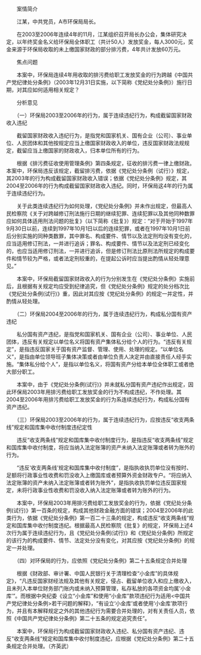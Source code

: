 　　案情简介

　　江某，中共党员，A市环保局局长。

　　在2003至2006年连续4年的11月，江某组织召开局长办公会，集体研究决定，以年终奖金名义给环保局全体职工（共计50人）发放奖金，每人3000元，奖金来源于环保局收取的未上缴国家财政的部分排污费，4年共计发放60万元。

　　焦点问题

　　本案中，环保局连续4年用收取的排污费给职工发放奖金的行为跨越《中国共产党纪律处分条例》（2003年12月31日实施，以下简称《党纪处分条例》）施行日期，对其应如何适用相关规定？

　　分析意见

　　（一）环保局2003至2006年的行为，属于连续违纪行为，构成截留国家财政收入违纪

　　截留国家财政收入违纪行为，是指党和国家机关、国有企业（公司）、事业单位、人民团体和其他按规定应当上缴国家财政收入的单位，违反国家财政法规规定，截留应当上缴国家的财政收入，归本单位所有的行为。

　　根据《排污费征收使用管理条例》第四条规定，征收的排污费一律上缴财政。本案中，环保局违反该规定，截留排污费，依据《党纪处分条例（试行）》规定，其2003年的行为构成截留国家财政收入错误；依据《党纪处分条例》规定，其2004至2006年的行为构成截留国家财政收入违纪。同时，环保局这4年的行为属于连续违纪行为。

　　关于此类连续违纪行为如何处理，《党纪处分条例》并未作出规定，但最高人民检察院《关于对跨越修订刑法施行日期的继续犯罪、连续犯罪以及其他同种数罪应如何具体适用刑法问题的批复》（以下简称《批复》）规定：“对于开始于1997年9月30日以前，连续到1997年10月1日以后的连续犯罪，或者在1997年10月1日前后分别实施的同种类数罪，其中罪名、构成要件、情节以及法定刑均没有变化的，应当适用修订刑法，一并进行追诉；罪名、构成要件、情节以及法定刑已经变化的，也应当适用修订刑法，一并进行追诉，但是修订刑法比原刑法所规定的构成要件和情节较为严格，或者法定刑较重的，在提起公诉时应当提出酌情从轻处理意见。”

　　本案中，环保局截留国家财政收入的行为分别发生在《党纪处分条例》实施前后，且根据有关规定均应受到纪律追究，但《党纪处分条例》规定的处分档次比《党纪处分条例(试行)》重，因此对其应按《党纪处分条例》的规定一并定性，并酌情从轻处理。

　　（二）环保局2004至2006年的行为，属于连续违纪行为，构成私分国有资产违纪

　　私分国有资产违纪，是指党和国家机关、国有企业（公司）、事业单位、人民团体，违反有关规定以单位名义将国有资产集体私分给个人的行为。“违反有关规定”，是指违反国家关于国有资产监督、管理、使用、处理的规定。“以单位名义”，是指由单位领导班子集体决策或者由单位负责人决定并由直接责任人经手实施。“集体私分给个人”，是指以单位名义，将国有资产分给本单位全体职工或者绝大部分职工。

　　本案中，由于《党纪处分条例(试行)》并未就私分国有资产违纪作出规定，因此环保局2003年用排污费给职工发放奖金的行为不构成违纪，不作处理。其2004至2006年用排污费给职工发放奖金的行为系连续违纪行为，构成私分国有资产违纪。

　　（三）环保局2003至2006年的行为，属于连续违纪行为，应按违反“收支两条线”规定和国库集中收付制度违纪定性

　　违反“收支两条线”规定和国库集中收付制度行为，是指违反“收支两条线”规定和国库集中收付制度，将应当纳入法定账簿的资产未纳入法定账簿或者转为账外的行为。

　　“违反‘收支两条线’规定和国库集中收付制度”，是指执收执罚单位没有按时、足额将行政事业性收费和罚没收入上缴国库或者预算外资金财政专户。“将应纳入法定账簿的资产未纳入法定账簿或者转为账外”，是指执收执罚单位违反国家规定，未将行政事业性收费和罚没收入纳入法定账簿或者转为账外的行为。

　　本案中，环保局2003年用排污费给职工发放奖金的行为，依据《党纪处分条例(试行)》第一百条的规定，构成其他财政金融方面的错误；2004至2006年的此类行为，依据《党纪处分条例》第一百二十三条的规定，构成违反“收支两条线”规定和国库集中收付制度违纪。根据最高人民检察院《批复》的规定，环保局上述4次行为属于连续违纪行为，且《党纪处分条例(试行)》和《党纪处分条例》所规定的该行为的构成要件、情节、法定处分没有变化，对其应按《党纪处分条例》的规定一并处理。

　　（四）对环保局的行为，应依照《党纪处分条例》第二十五条规定合并处理

　　根据《财政部、审计署、中国人民银行关于清理检查“小金库”的具体规定》，“凡违反国家财经法规及其他有关规定，侵占、截留单位收入和应上缴收入，且未列入本单位财务部门账内或未纳入预算管理，私存私放的各项资金均属‘小金库’”。而根据中央纪委《设立“小金库”和使用“小金库”款项违纪行为适用<中国共产党纪律处分条例>若干问题的解释》，“有设立‘小金库’或者使用‘小金库’款项行为，并且有本解释规定之外的其他违纪行为需要合并处理的，对有关责任人员，依照《中国共产党纪律处分条例》第二十五条的规定追究责任”。

　　本案中，环保局行为构成截留国家财政收入违纪、私分国有资产违纪、违反“收支两条线”规定和国库集中收付制度违纪，应根据《党纪处分条例》第二十五条规定合并处理。（齐英武）